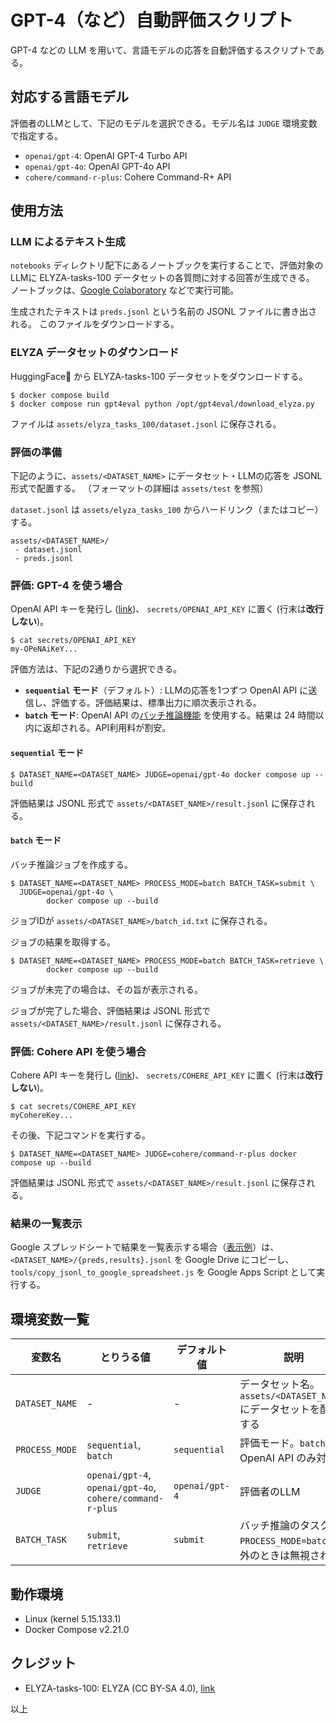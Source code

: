 # GPT-4（など）自動評価スクリプト

GPT-4 などの LLM を用いて、言語モデルの応答を自動評価するスクリプトである。

## 対応する言語モデル

評価者のLLMとして、下記のモデルを選択できる。モデル名は `JUDGE` 環境変数で指定する。

* `openai/gpt-4`: OpenAI GPT-4 Turbo API
* `openai/gpt-4o`: OpenAI GPT-4o API
* `cohere/command-r-plus`: Cohere Command-R+ API

## 使用方法

### LLM によるテキスト生成

`notebooks` ディレクトリ配下にあるノートブックを実行することで、評価対象のLLMに ELYZA-tasks-100 データセットの各質問に対する回答が生成できる。
ノートブックは、[Google Colaboratory](https://colab.research.google.com/) などで実行可能。

生成されたテキストは `preds.jsonl` という名前の JSONL ファイルに書き出される。
このファイルをダウンロードする。

### ELYZA データセットのダウンロード

HuggingFace🤗 から ELYZA-tasks-100 データセットをダウンロードする。

```console
$ docker compose build
$ docker compose run gpt4eval python /opt/gpt4eval/download_elyza.py
```

ファイルは `assets/elyza_tasks_100/dataset.jsonl` に保存される。

### 評価の準備

下記のように、`assets/<DATASET_NAME>` にデータセット・LLMの応答を JSONL 形式で配置する。
（フォーマットの詳細は `assets/test` を参照）

`dataset.jsonl` は `assets/elyza_tasks_100` からハードリンク（またはコピー）する。

```
assets/<DATASET_NAME>/
 - dataset.jsonl
 - preds.jsonl
```

### 評価: GPT-4 を使う場合

OpenAI API キーを発行し ([link](https://platform.openai.com/api-keys))、 `secrets/OPENAI_API_KEY` に置く (行末は**改行しない**)。

```console
$ cat secrets/OPENAI_API_KEY
my-OPeNAiKeY...
```

評価方法は、下記の2通りから選択できる。

* **`sequential` モード**（デフォルト）: LLMの応答を1つずつ OpenAI API に送信し、評価する。評価結果は、標準出力に順次表示される。
* **`batch` モード**: OpenAI API の[バッチ推論機能](https://platform.openai.com/docs/api-reference/batch) を使用する。結果は 24 時間以内に返却される。API利用料が割安。

#### `sequential` モード

```console
$ DATASET_NAME=<DATASET_NAME> JUDGE=openai/gpt-4o docker compose up --build
```

評価結果は JSONL 形式で `assets/<DATASET_NAME>/result.jsonl` に保存される。

#### `batch` モード

バッチ推論ジョブを作成する。

```console
$ DATASET_NAME=<DATASET_NAME> PROCESS_MODE=batch BATCH_TASK=submit \
  JUDGE=openai/gpt-4o \
        docker compose up --build
```

ジョブIDが `assets/<DATASET_NAME>/batch_id.txt` に保存される。

ジョブの結果を取得する。

```console
$ DATASET_NAME=<DATASET_NAME> PROCESS_MODE=batch BATCH_TASK=retrieve \
        docker compose up --build
```

ジョブが未完了の場合は、その旨が表示される。

ジョブが完了した場合、評価結果は JSONL 形式で `assets/<DATASET_NAME>/result.jsonl` に保存される。

### 評価: Cohere API を使う場合

Cohere API キーを発行し ([link](https://dashboard.cohere.com/api-keys))、 `secrets/COHERE_API_KEY` に置く (行末は**改行しない**)。

```console
$ cat secrets/COHERE_API_KEY
myCohereKey...
```

その後、下記コマンドを実行する。

```console
$ DATASET_NAME=<DATASET_NAME> JUDGE=cohere/command-r-plus docker compose up --build
```

評価結果は JSONL 形式で `assets/<DATASET_NAME>/result.jsonl` に保存される。

### 結果の一覧表示

Google スプレッドシートで結果を一覧表示する場合（[表示例](https://docs.google.com/spreadsheets/d/1nOWtneRdrkxwQbAN0rWmXqiJXR9IXK9lVkyDjQTqNGc/edit?usp=sharing)）は、 `<DATASET_NAME>/{preds,results}.jsonl` を Google Drive にコピーし、`tools/copy_jsonl_to_google_spreadsheet.js` を Google Apps Script として実行する。

## 環境変数一覧

| 変数名 | とりうる値 | デフォルト値 | 説明 |
| --- | --- | --- | --- |
| `DATASET_NAME` | - | - | データセット名。`assets/<DATASET_NAME>` にデータセットを配置する |
| `PROCESS_MODE` | `sequential`, `batch` | `sequential` | 評価モード。`batch` は OpenAI API のみ対応 |
| `JUDGE` | `openai/gpt-4`, `openai/gpt-4o`, `cohere/command-r-plus` | `openai/gpt-4` | 評価者のLLM |
| `BATCH_TASK` | `submit`, `retrieve` | `submit` | バッチ推論のタスク。`PROCESS_MODE=batch` 以外のときは無視される |

## 動作環境

* Linux (kernel 5.15.133.1)
* Docker Compose v2.21.0

## クレジット

* ELYZA-tasks-100: ELYZA (CC BY-SA 4.0), [link](https://huggingface.co/datasets/elyza/ELYZA-tasks-100)

以上
